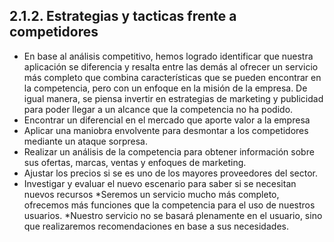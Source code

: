 ## 2.1.2. Estrategias y tacticas frente a competidores

* En base al análisis competitivo, hemos logrado identificar que nuestra aplicación se diferencia y resalta entre las demás al ofrecer un servicio más completo que combina características que se pueden encontrar en la competencia, pero con un enfoque en la misión de la empresa. De igual manera, se piensa invertir en estrategias de marketing y publicidad para poder llegar a un alcance que la competencia no ha podido. 
* Encontrar un diferencial en el mercado que aporte valor a la empresa
* Aplicar una maniobra envolvente para desmontar a los competidores mediante un ataque sorpresa.
* Realizar un análisis de la competencia para obtener información sobre sus ofertas, marcas, ventas y enfoques de marketing.
* Ajustar los precios si se es uno de los mayores proveedores del sector.
* Investigar y evaluar el nuevo escenario para saber si se necesitan nuevos recursos
*Seremos un servicio mucho más completo, ofrecemos más funciones que la competencia para el uso de nuestros usuarios. 
*Nuestro servicio no se basará plenamente en el usuario, sino que realizaremos recomendaciones en base a sus necesidades. 

